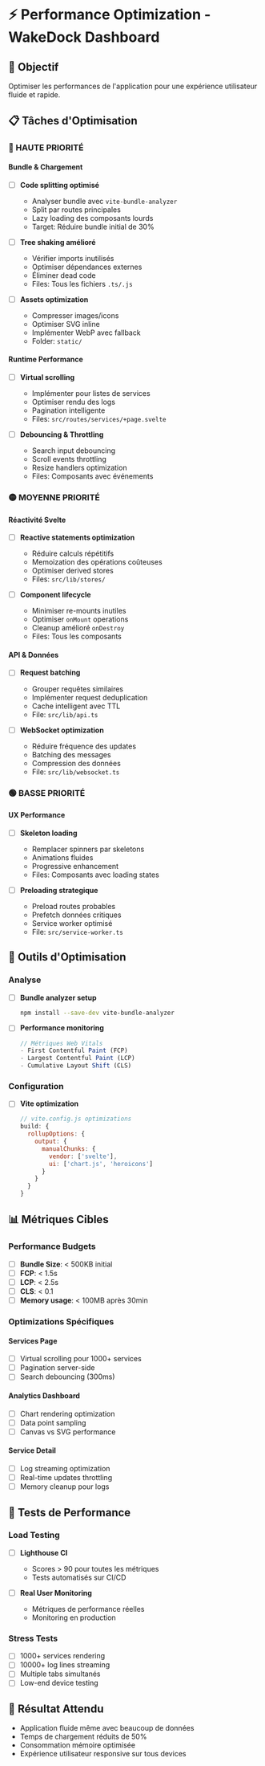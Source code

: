 # ⚡ Performance Optimization - WakeDock Dashboard

## 🎯 Objectif
Optimiser les performances de l'application pour une expérience utilisateur fluide et rapide.

## 📋 Tâches d'Optimisation

### 🔴 HAUTE PRIORITÉ

#### Bundle & Chargement
- [ ] **Code splitting optimisé**
  - Analyser bundle avec `vite-bundle-analyzer`
  - Split par routes principales
  - Lazy loading des composants lourds
  - Target: Réduire bundle initial de 30%

- [ ] **Tree shaking amélioré**
  - Vérifier imports inutilisés
  - Optimiser dépendances externes
  - Éliminer dead code
  - Files: Tous les fichiers `.ts/.js`

- [ ] **Assets optimization**
  - Compresser images/icons
  - Optimiser SVG inline
  - Implémenter WebP avec fallback
  - Folder: `static/`

#### Runtime Performance
- [ ] **Virtual scrolling**
  - Implémenter pour listes de services
  - Optimiser rendu des logs
  - Pagination intelligente
  - Files: `src/routes/services/+page.svelte`

- [ ] **Debouncing & Throttling**
  - Search input debouncing
  - Scroll events throttling
  - Resize handlers optimization
  - Files: Composants avec événements

### 🟡 MOYENNE PRIORITÉ

#### Réactivité Svelte
- [ ] **Reactive statements optimization**
  - Réduire calculs répétitifs
  - Memoization des opérations coûteuses
  - Optimiser derived stores
  - Files: `src/lib/stores/`

- [ ] **Component lifecycle**
  - Minimiser re-mounts inutiles
  - Optimiser `onMount` operations
  - Cleanup amélioré `onDestroy`
  - Files: Tous les composants

#### API & Données
- [ ] **Request batching**
  - Grouper requêtes similaires
  - Implémenter request deduplication
  - Cache intelligent avec TTL
  - File: `src/lib/api.ts`

- [ ] **WebSocket optimization**
  - Réduire fréquence des updates
  - Batching des messages
  - Compression des données
  - File: `src/lib/websocket.ts`

### 🟢 BASSE PRIORITÉ

#### UX Performance
- [ ] **Skeleton loading**
  - Remplacer spinners par skeletons
  - Animations fluides
  - Progressive enhancement
  - Files: Composants avec loading states

- [ ] **Preloading strategique**
  - Preload routes probables
  - Prefetch données critiques
  - Service worker optimisé
  - File: `src/service-worker.ts`

## 🔧 Outils d'Optimisation

### Analyse
- [ ] **Bundle analyzer setup**
  ```bash
  npm install --save-dev vite-bundle-analyzer
  ```

- [ ] **Performance monitoring**
  ```javascript
  // Métriques Web Vitals
  - First Contentful Paint (FCP)
  - Largest Contentful Paint (LCP)
  - Cumulative Layout Shift (CLS)
  ```

### Configuration
- [ ] **Vite optimization**
  ```javascript
  // vite.config.js optimizations
  build: {
    rollupOptions: {
      output: {
        manualChunks: {
          vendor: ['svelte'],
          ui: ['chart.js', 'heroicons']
        }
      }
    }
  }
  ```

## 📊 Métriques Cibles

### Performance Budgets
- [ ] **Bundle Size**: < 500KB initial
- [ ] **FCP**: < 1.5s
- [ ] **LCP**: < 2.5s
- [ ] **CLS**: < 0.1
- [ ] **Memory usage**: < 100MB après 30min

### Optimizations Spécifiques

#### Services Page
- [ ] Virtual scrolling pour 1000+ services
- [ ] Pagination server-side
- [ ] Search debouncing (300ms)

#### Analytics Dashboard
- [ ] Chart rendering optimization
- [ ] Data point sampling
- [ ] Canvas vs SVG performance

#### Service Detail
- [ ] Log streaming optimization
- [ ] Real-time updates throttling
- [ ] Memory cleanup pour logs

## 🧪 Tests de Performance

### Load Testing
- [ ] **Lighthouse CI**
  - Scores > 90 pour toutes les métriques
  - Tests automatisés sur CI/CD

- [ ] **Real User Monitoring**
  - Métriques de performance réelles
  - Monitoring en production

### Stress Tests
- [ ] 1000+ services rendering
- [ ] 10000+ log lines streaming
- [ ] Multiple tabs simultanés
- [ ] Low-end device testing

## 🎯 Résultat Attendu
- Application fluide même avec beaucoup de données
- Temps de chargement réduits de 50%
- Consommation mémoire optimisée
- Expérience utilisateur responsive sur tous devices
